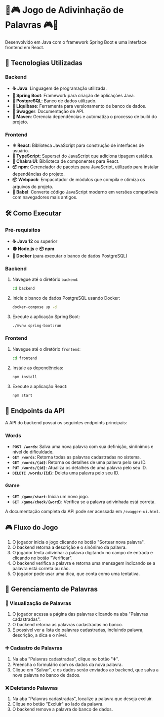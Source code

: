 # 🤔🎮 Jogo de Adivinhação de Palavras 🎮🤔

Desenvolvido em Java com o framework Spring Boot e uma interface frontend em React.

## 🚀 Tecnologias Utilizadas

### Backend
- **☕ Java**: Linguagem de programação utilizada.
- **🌱 Spring Boot**: Framework para criação de aplicações Java.
- **🐘 PostgreSQL**: Banco de dados utilizado.
- **🔄 Liquibase**: Ferramenta para versionamento de banco de dados.
- **📜 Swagger**: Documentação de API.
- **🔧 Maven**: Gerencia dependências e automatiza o processo de build do projeto.

### Frontend
- **⚛️ React**: Biblioteca JavaScript para construção de interfaces de usuário.
- **📝 TypeScript**: Superset do JavaScript que adiciona tipagem estática.
- **💅 Chakra UI**: Biblioteca de componentes para React.
- **📦 npm**: Gerenciador de pacotes para JavaScript, utilizado para instalar dependências do projeto.
- **📦 Webpack**: Empacotador de módulos que compila e otimiza os arquivos do projeto.
- **🔄 Babel**: Converte código JavaScript moderno em versões compatíveis com navegadores mais antigos.

## 🛠️ Como Executar

### Pré-requisitos

- **☕ Java 12** ou superior
- **🟢 Node.js** e **📦 npm**
- **🐳 Docker** (para executar o banco de dados PostgreSQL)

### Backend

1. Navegue até o diretório `backend`:
    ```sh
    cd backend
    ```

2. Inicie o banco de dados PostgreSQL usando Docker:
    ```sh
    docker-compose up -d
    ```

3. Execute a aplicação Spring Boot:
    ```sh
    ./mvnw spring-boot:run
    ```

### Frontend

1. Navegue até o diretório `frontend`:
    ```sh
    cd frontend
    ```

2. Instale as dependências:
    ```sh
    npm install
    ```

3. Execute a aplicação React:
    ```sh
    npm start
    ```

## 📡 Endpoints da API

A API do backend possui os seguintes endpoints principais:

### Words
- **`POST /words`**: Salva uma nova palavra com sua definição, sinônimos e nível de dificuldade.
- **`GET /words`**: Retorna todas as palavras cadastradas no sistema.
- **`GET /words/{id}`**: Retorna os detalhes de uma palavra pelo seu ID.
- **`PUT /words/{id}`**: Atualiza os detalhes de uma palavra pelo seu ID.
- **`DELETE /words/{id}`**: Deleta uma palavra pelo seu ID.

### Game
- **`GET /game/start`**: Inicia um novo jogo.
- **`GET /game/check/{word}`**: Verifica se a palavra adivinhada está correta.

A documentação completa da API pode ser acessada em `/swagger-ui.html`.

## 🎮 Fluxo do Jogo
1. O jogador inicia o jogo clicando no botão "Sortear nova palavra".
2. O backend retorna a descrição e o sinônimo da palavra.
3. O jogador tenta adivinhar a palavra digitando no campo de entrada e clicando no botão "Verificar".
4. O backend verifica a palavra e retorna uma mensagem indicando se a palavra está correta ou não.
5. O jogador pode usar uma dica, que conta como uma tentativa.


## 📝 Gerenciamento de Palavras

### 👀 Visualização de Palavras
1. O jogador acessa a página das palavras clicando na aba "Palavras cadastradas".
2. O backend retorna as palavras cadastradas no banco.
3. É possível ver a lista de palavras cadastradas, incluindo palavra, descrição, a dica e o nível.

### ➕ Cadastro de Palavras
1. Na aba "Palavras cadastradas", clique no botão "➕".
2. Preencha o formulário com os dados da nova palavra.
3. Clique em "Salvar", e os dados serão enviados ao backend, que salva a nova palavra no banco de dados.

### ❌ Deletando Palavras
1. Na aba "Palavras cadastradas", localize a palavra que deseja excluir.
2. Clique no botão "Excluir" ao lado da palavra.
3. O backend remove a palavra do banco de dados.
